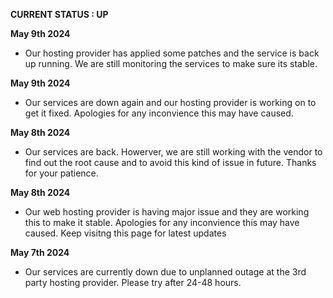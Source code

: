 **CURRENT STATUS : UP**

**May 9th 2024**
- Our hosting provider has applied some patches and the service is back up running. We are still monitoring the services to make sure its stable.

**May 9th 2024**
- Our services are down again and our hosting provider is working on to get it fixed. Apologies for any inconvience this may have caused.

**May 8th 2024**
- Our services are back. Howerver, we are still working with the vendor to find out the root cause and to avoid this kind of issue in future. Thanks for your patience.

**May 8th 2024**
- Our web hosting provider is having major issue and they are working this to make it stable. Apologies for any inconvience this may have caused.
Keep visitng this page for latest updates

**May 7th 2024**
- Our services are currently down due to unplanned outage at the 3rd party hosting provider. Please try after 24-48 hours.
